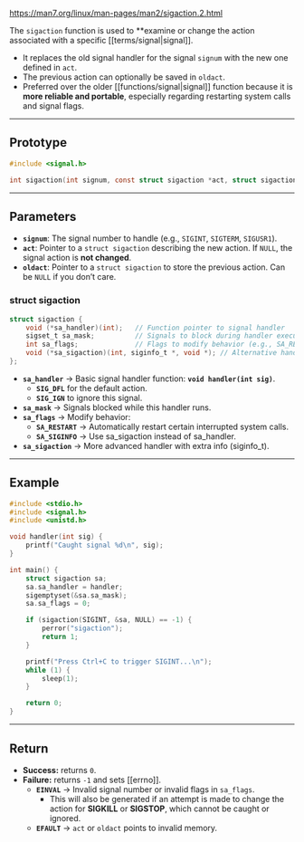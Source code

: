 https://man7.org/linux/man-pages/man2/sigaction.2.html

The `sigaction` function is used to **examine or change the action associated with a specific [[terms/signal|signal]].
- It replaces the old signal handler for the signal `signum` with the new one defined in `act`.
- The previous action can optionally be saved in `oldact`.
- Preferred over the older [[functions/signal|signal]] function because it is **more reliable and portable**, especially regarding restarting system calls and signal flags.

____
## Prototype

```c
#include <signal.h>

int sigaction(int signum, const struct sigaction *act, struct sigaction *oldact);
```

___
## Parameters

- **`signum`**: The signal number to handle (e.g., `SIGINT`, `SIGTERM`, `SIGUSR1`).
- **`act`**:  Pointer to a `struct sigaction` describing the new action. If `NULL`, the signal action is **not changed**.
- **`oldact`**:  Pointer to a `struct sigaction` to store the previous action. Can be `NULL` if you don’t care.
### struct sigaction

```c
struct sigaction {
    void (*sa_handler)(int);   // Function pointer to signal handler
    sigset_t sa_mask;          // Signals to block during handler execution
    int sa_flags;              // Flags to modify behavior (e.g., SA_RESTART)
    void (*sa_sigaction)(int, siginfo_t *, void *); // Alternative handler (used with SA_SIGINFO)
};
```

- **`sa_handler`** → Basic signal handler function: **`void handler(int sig)`**.
	-  **`SIG_DFL`** for the default action.
    -  **`SIG_IGN`** to ignore this signal.
- **`sa_mask`** → Signals blocked while this handler runs.
- **`sa_flags`** → Modify behavior:
	- **`SA_RESTART`** → Automatically restart certain interrupted system calls.
	- **`SA_SIGINFO`** → Use sa_sigaction instead of sa_handler.
- **`sa_sigaction`** → More advanced handler with extra info (siginfo_t).

___
## Example

```c
#include <stdio.h>
#include <signal.h>
#include <unistd.h>

void handler(int sig) {
    printf("Caught signal %d\n", sig);
}

int main() {
    struct sigaction sa;
    sa.sa_handler = handler;
    sigemptyset(&sa.sa_mask);
    sa.sa_flags = 0;

    if (sigaction(SIGINT, &sa, NULL) == -1) {
        perror("sigaction");
        return 1;
    }

    printf("Press Ctrl+C to trigger SIGINT...\n");
    while (1) {
        sleep(1);
    }

    return 0;
}
```

___
## Return

- **Success:** returns `0`.
- **Failure:** returns `-1` and sets [[errno]].
	- **`EINVAL`** → Invalid signal number or invalid flags in `sa_flags`. 
		- This will also be generated if an attempt is made to change the action for **SIGKILL** or **SIGSTOP**, which cannot be caught or ignored.
	- **`EFAULT`** → `act` or `oldact` points to invalid memory.